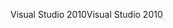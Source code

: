 <span data-ttu-id="a298e-101">Visual Studio 2010</span><span class="sxs-lookup"><span data-stu-id="a298e-101">Visual Studio 2010</span></span>